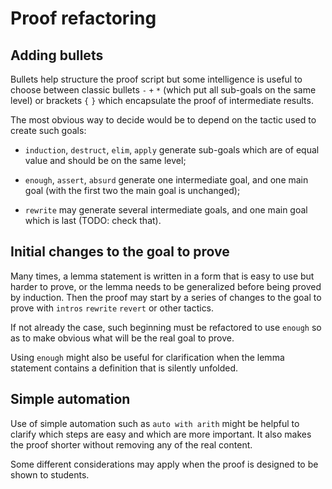 # Proof refactoring

## Adding bullets

Bullets help structure the proof script but some intelligence is useful to choose between classic bullets `-` `+` `*`
(which put all sub-goals on the same level) or brackets `{` `}` which encapsulate the proof of intermediate results.

The most obvious way to decide would be to depend on the tactic used to create such goals:

- `induction`, `destruct`, `elim`, `apply` generate sub-goals which are of equal value and should be on the same level;

- `enough`, `assert`, `absurd` generate one intermediate goal, and one main goal (with the first two the main goal is unchanged);

- `rewrite` may generate several intermediate goals, and one main goal which is last (TODO: check that).

## Initial changes to the goal to prove

Many times, a lemma statement is written in a form that is easy to use but harder to prove,
or the lemma needs to be generalized before being proved by induction.
Then the proof may start by a series of changes to the goal to prove with `intros` `rewrite` `revert` or other tactics.

If not already the case, such beginning must be refactored to use `enough` so as to make obvious what will be the real goal to prove.

Using `enough` might also be useful for clarification when the lemma statement contains a definition that is silently unfolded.

## Simple automation

Use of simple automation such as `auto with arith` might be helpful to clarify which steps are easy and which are more important.
It also makes the proof shorter without removing any of the real content.

Some different considerations may apply when the proof is designed to be shown to students.

